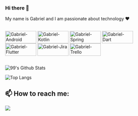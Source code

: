 ### Hi there 👋

My name is Gabriel and I am passionate about technology ❤️

<div style="display: inline_block"><br>
  <img align="center" alt="Gabriel-Android" height="40" width="100" src="https://img.shields.io/badge/Android-3DDC84?style=for-the-          badge&logo=android&logoColor=white">
  <img align="center" alt="Gabriel-Kotlin"  height="40" width="100" src="https://img.shields.io/badge/Kotlin-0095D5?&style=for-the-          badge&logo=kotlin&logoColor=white">
  <img align="center" alt="Gabriel-Spring" height="40" width="100"src="https://img.shields.io/badge/Spring-6DB33F?style=for-the-             badge&logo=spring&logoColor=white">
  <img align="center" alt="Gabriel-Dart" height="40" width="100" src="https://img.shields.io/badge/Dart-0175C2?style=for-the-                badge&logo=dart&logoColor=white">
  <img align="center" alt="Gabriel-Flutter" height="40" width="100" src="https://img.shields.io/badge/Flutter-02569B?style=for-the-         badge&logo=flutter&logoColor=white">
  <img align="center" alt="Gabriel-Jira" height="40" width="100" src="https://img.shields.io/badge/Jira-0052CC?style=for-the-                badge&logo=Jira&logoColor=white">
  <img align="center" alt="Gabriel-Trello" height="40" width="100" src="https://img.shields.io/badge/Trello-0052CC?style=for-the-           badge&logo=trello&logoColor=white">
</div>

##

 ![99's Github Stats](https://github-readme-stats.vercel.app/api?username=gadearaujo&bg_color=30,00276D,008BFF&title_color=fff&text_color=fff)


![Top Langs](https://github-readme-stats.vercel.app/api/top-langs/?username=gadearaujo&layout=compact)


## 📫 How to reach me:
 <a href = "mailto:ga.dearaujo4@gmail.com"><img src="https://img.shields.io/badge/-Gmail-%23333?style=for-the-badge&logo=gmail&logoColor=white" target="_blank"></a>
<!--
**gadearaujo/gadearaujo** is a ✨ _special_ ✨ repository because its `README.md` (this file) appears on your GitHub profile.

Here are some ideas to get you started:

- 🔭 I’m currently working on ...
- 🌱 I’m currently learning ...
- 👯 I’m looking to collaborate on ...
- 🤔 I’m looking for help with ...
- 💬 Ask me about ...
- 📫 How to reach me: ...
- 😄 Pronouns: ...
- ⚡ Fun fact: ...
-->
